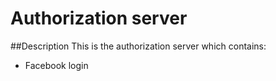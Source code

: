 # Authorization server

##Description
This is the authorization server which contains:
- Facebook login